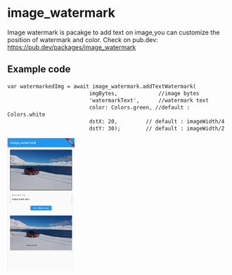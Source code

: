 # image_watermark

Image watermark is pacakge to add text on image,you can customize the position of watermark and color.
Check on pub.dev:
https://pub.dev/packages/image_watermark

## Example code
```
var watermarkedImg = await image_watermark.addTextWatermark(
                          imgBytes,             //image bytes
                          'watermarkText',      //watermark text
                          color: Colors.green, //default : Colors.white
                          dstX: 20,         // default : imageWidth/4
                          dstY: 30);        // default : imageWidth/2
```

<img src="screenshots/screenshot1.png" height="300">